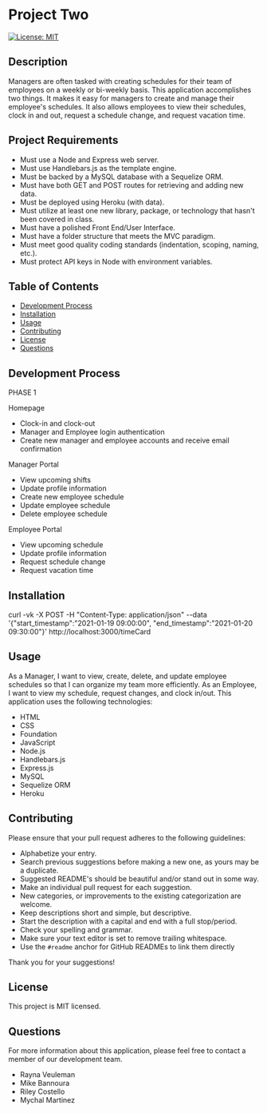 # Project Two

[![License: MIT](https://img.shields.io/badge/License-MIT-yellow.svg)](https://opensource.org/licenses/MIT)

## Description

Managers are often tasked with creating schedules for their team of employees on a weekly or bi-weekly basis. This application accomplishes two things. It makes it easy for managers to create and manage their employee's schedules. It also allows employees to view their schedules, clock in and out, request a schedule change, and request vacation time. 

## Project Requirements

* Must use a Node and Express web server.
* Must use Handlebars.js as the template engine.
* Must be backed by a MySQL database with a Sequelize ORM.
* Must have both GET and POST routes for retrieving and adding new data.
* Must be deployed using Heroku (with data).
* Must utilize at least one new library, package, or technology that hasn't been covered in class.
* Must have a polished Front End/User Interface.
* Must have a folder structure that meets the MVC paradigm.
* Must meet good quality coding standards (indentation, scoping, naming, etc.).
* Must protect API keys in Node with environment variables.

## Table of Contents

* [Development Process](#development-process)
* [Installation](#installation)
* [Usage](#usage)
* [Contributing](#contributing)
* [License](#license)
* [Questions](#questions)

## Development Process

PHASE 1

Homepage

* Clock-in and clock-out
* Manager and Employee login authentication
* Create new manager and employee accounts and receive email confirmation

Manager Portal

* View upcoming shifts
* Update profile information
* Create new employee schedule
* Update employee schedule
* Delete employee schedule

Employee Portal

* View upcoming schedule
* Update profile information
* Request schedule change
* Request vacation time

## Installation

curl -vk -X POST -H "Content-Type: application/json" --data '{"start_timestamp":"2021-01-19 09:00:00", "end_timestamp":"2021-01-20 09:30:00"}' http://localhost:3000/timeCard

## Usage

As a Manager, I want to view, create, delete, and update employee schedules so that I can organize my team more efficiently. As an Employee, I want to view my schedule, request changes, and clock in/out. This application uses the following technologies:

* HTML
* CSS
* Foundation
* JavaScript
* Node.js
* Handlebars.js
* Express.js
* MySQL
* Sequelize ORM
* Heroku

## Contributing

Please ensure that your pull request adheres to the following guidelines:

* Alphabetize your entry.
* Search previous suggestions before making a new one, as yours may be a duplicate.
* Suggested README's should be beautiful and/or stand out in some way.
* Make an individual pull request for each suggestion.
* New categories, or improvements to the existing categorization are welcome.
* Keep descriptions short and simple, but descriptive.
* Start the description with a capital and end with a full stop/period.
* Check your spelling and grammar.
* Make sure your text editor is set to remove trailing whitespace.
* Use the `#readme` anchor for GitHub READMEs to link them directly

Thank you for your suggestions!

## License

This project is MIT licensed.

## Questions

For more information about this application, please feel free to contact a member of our development team.

* Rayna Veuleman
* Mike Bannoura
* Riley Costello
* Mychal Martinez
